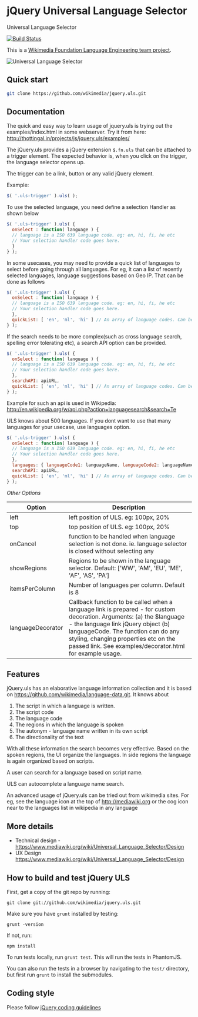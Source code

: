 jQuery Universal Language Selector
==================================
Universal Language Selector

[![Build Status](https://secure.travis-ci.org/wikimedia/jquery.uls.png)](http://travis-ci.org/wikimedia/jquery.uls)

This is a [Wikimedia Foundation Language Engineering team project](https://www.mediawiki.org/wiki/Project_Milkshake).


![Universal Language Selector](https://upload.wikimedia.org/wikipedia/commons/a/a1/UniversalLanguageSelector-Compact.png "Universal Language Selector")

Quick start
-----------

```bash
git clone https://github.com/wikimedia/jquery.uls.git
```

Documentation
-------------

The quick and easy way to learn usage of jquery.uls is trying out the examples/index.html in some webserver. Try it from here: http://thottingal.in/projects/js/jquery.uls/examples/

The jQuery.uls provides a jQuery extension ```$.fn.uls``` that can be attached to a trigger element. The expected behavior is, when you click on the trigger, the language selector opens up.

The trigger can be a link, button or any valid jQuery element.

Example:
```javascript
$( '.uls-trigger' ).uls( );
```

To use the selected language, you need define a selection Handler as shown below

```javascript
$( '.uls-trigger' ).uls( {
  onSelect : function( language ) {
  // language is a ISO 639 language code. eg: en, hi, fi, he etc
  // Your selection handler code goes here.
  }
} );
```

In some usecases, you may need to provide a quick list of languages to select before going through all languages. For eg, it can a list of recently selected languages, language suggestions based on Geo IP.
That can be done as follows

```javascript
$( '.uls-trigger' ).uls( {
  onSelect : function( language ) {
  // language is a ISO 639 language code. eg: en, hi, fi, he etc
  // Your selection handler code goes here.
  },
  quickList: [ 'en', 'ml', 'hi' ] // An array of language codes. Can be a function that returns this array too.
} );
```

If the search needs to be more complex(such as cross language search, spelling error tolerating etc), a search API option can be provided.

```javascript
$( '.uls-trigger' ).uls( {
  onSelect : function( language ) {
  // language is a ISO 639 language code. eg: en, hi, fi, he etc
  // Your selection handler code goes here.
  },
  searchAPI: apiURL,
  quickList: [ 'en', 'ml', 'hi' ] // An array of language codes. Can be a function that returns this array too.
} );
```

Example for such an api is used in Wikipedia: http://en.wikipedia.org/w/api.php?action=languagesearch&search=Te

ULS knows about 500 languages. If you dont want to use that many languages for your usecase, use languages option.


```javascript
$( '.uls-trigger' ).uls( {
  onSelect : function( language ) {
  // language is a ISO 639 language code. eg: en, hi, fi, he etc
  // Your selection handler code goes here.
  },
  languages: { languageCode1: languageName, languageCode2: languageName2 , .... },
  searchAPI: apiURL,
  quickList: [ 'en', 'ml', 'hi' ] // An array of language codes. Can be a function that returns this array too.
} );
```

*Other Options*

| Option      | Description |
|-------------|---------------------|
| left        | left position of ULS. eg: 100px, 20%|
| top         | top position of ULS. eg: 100px, 20%|
| onCancel    | function to be handled when language selection is not done. ie. language selector is closed without selecting any |
| showRegions | Regions to be shown in the language selector. Default: ['WW', 'AM', 'EU', 'ME', 'AF', 'AS', 'PA'] |
| itemsPerColumn | Number of languages per column. Default is 8 |
| languageDecorator | Callback function to be called when a language link is prepared - for custom decoration. Arguments: (a) the $language - the language link jQuery object (b) languageCode. The function can do any styling, changing properties etc on the passed link. See examples/decorator.html for example usage.|


Features
--------
jQuery.uls has an elaborative language information collection and it is based on https://github.com/wikimedia/language-data.git. It knows about

1. The script in which a language is written.
2. The script code
3. The language code
4. The regions in which the language is spoken
5. The autonym - language name written in its own script
6. The directionality of the text

With all these information the search becomes very effective. Based on the spoken regions, the UI organize the languages. In side regions
the language is again organized based on scripts.

A user can search for a language based on script name.

ULS can autocomplete a language name search.

An advanced usage of jQuery.uls can be tried out from wikimedia sites. For eg, see the language icon at the top of http://mediawiki.org or the cog icon near to the languages list in wikipedia in any language

More details
------------
* Technical design - https://www.mediawiki.org/wiki/Universal_Language_Selector/Design
* UX Design https://www.mediawiki.org/wiki/Universal_Language_Selector/Design


How to build and test jQuery ULS
----------------------------------

First, get a copy of the git repo by running:

```shell
git clone git://github.com/wikimedia/jquery.uls.git
```

Make sure you have `grunt` installed by testing:

```shell
grunt -version
```

If not, run:

```shell
npm install
```

To run tests locally, run `grunt test`. This will run the tests in PhantomJS.

You can also run the tests in a browser by navigating to the `test/` directory, but first run `grunt` to install the submodules.

Coding style
-------------

Please follow [jQuery coding guidelines](http://docs.jquery.com/JQuery_Core_Style_Guidelines)
